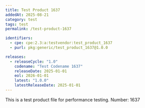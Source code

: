 ```yaml
---
title: Test Product 1637
addedAt: 2025-08-21
category: test
tags: test
permalink: /test-product-1637

identifiers:
  - cpe: cpe:2.3:a:testvendor:test_product_1637
  - purl: pkg:generic/test_product_1637@1.0.0

releases:
  - releaseCycle: "1.0"
    codename: "Test Codename 1637"
    releaseDate: 2025-01-01
    eol: 2026-01-01
    latest: "1.0.0"
    latestReleaseDate: 2025-01-01
---
```


This is a test product file for performance testing. Number: 1637
